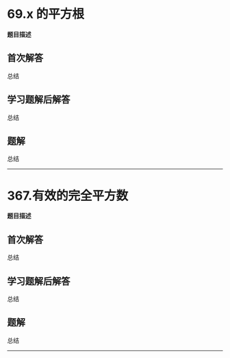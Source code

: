 # 69.x 的平方根
**题目描述**

## 首次解答

总结

## 学习题解后解答

总结

## 题解

总结


---

# 367.有效的完全平方数
**题目描述**

## 首次解答

总结

## 学习题解后解答

总结

## 题解

总结


---


